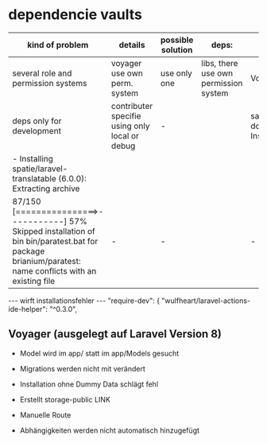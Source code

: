 # dependencie vaults

kind of problem | details |possible solution | deps: | #1 | #2
--- | --- | --- | --- | --- | ---
several role and permission systems | voyager use own perm. system | use only one | libs, there use own permission system | Vojager | spatie_permissions
|deps only for development| contributer specifie using only local or debug |-||sail => docker Instance|vite_dev command => headless changes
|  - Installing spatie/laravel-translatable (6.0.0): Extracting archive
  87/150 [================>-----------]  57%    Skipped installation of bin bin/paratest.bat for package brianium/paratest: name conflicts with an existing file|-|-||-|-|

--- wirft installationsfehler ---
  "require-dev": {
        "wulfheart/laravel-actions-ide-helper": "^0.3.0",

## Voyager (ausgelegt auf Laravel Version 8)

- Model wird im app/ statt im app/Models gesucht
- Migrations werden nicht mit verändert

- Installation ohne Dummy Data schlägt fehl
- Erstellt storage-public LINK
- Manuelle Route
- Abhängigkeiten werden nicht automatisch hinzugefügt


<!-- dusk scrennshot display wrong configuration | dusk run with own env. configuration |-| | config validator | laravel dusk | -->